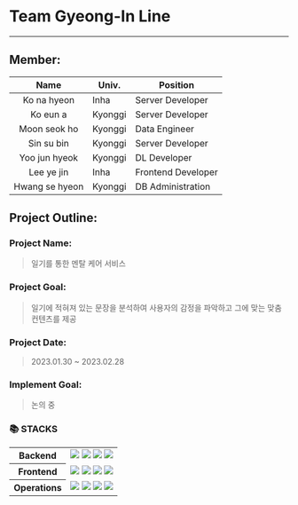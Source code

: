 # Team Gyeong-In Line
----------------------------------------------------------------------------------------
## Member: 
|Name|Univ.|Position|
|:---:|---|---|
|Ko na hyeon|Inha|Server Developer|
|Ko eun a|Kyonggi|Server Developer|
|Moon seok ho|Kyonggi|Data Engineer|
|Sin su bin|Kyonggi|Server Developer|
|Yoo jun hyeok|Kyonggi|DL Developer|
|Lee ye jin|Inha|Frontend Developer|
|Hwang se hyeon|Kyonggi|DB Administration|

## Project Outline:
### Project Name: 
> 일기를 통한 멘탈 케어 서비스
### Project Goal: 
> 일기에 적혀져 있는 문장을 분석하여 사용자의 감정을 파악하고 그에 맞는 맞춤 컨텐츠를 제공
### Project Date:
> 2023.01.30 ~ 2023.02.28
### Implement Goal: 
> 논의 중
### 📚 STACKS
<table>
  <tr>
    <th> Backend </th>
    <td>
      <img src="https://img.shields.io/badge/python-3776AB?style=for-the-badge&logo=python&logoColor=white"> 
      <img src="https://img.shields.io/badge/mysql-4479A1?style=for-the-badge&logo=mysql&logoColor=white">
      <img src="https://img.shields.io/badge/flask-000000?style=for-the-badge&logo=flask&logoColor=white"> 
      <img src="https://img.shields.io/badge/docker-2496ED?style=for-the-badge&logo=docker&logoColor=white">
    </td>
  </tr>
  <tr>
    <th> Frontend </th>
    <td>
      <img src="https://img.shields.io/badge/html5-E34F26?style=for-the-badge&logo=html5&logoColor=white"> 
      <img src="https://img.shields.io/badge/css-1572B6?style=for-the-badge&logo=css3&logoColor=white"> 
      <img src="https://img.shields.io/badge/javascript-F7DF1E?style=for-the-badge&logo=javascript&logoColor=black">
      <img src="https://img.shields.io/badge/react-61DAFB?style=for-the-badge&logo=react&logoColor=black"> 
    </td>
  </tr>
  <tr>
    <th> Operations </th>
    <td>
      <img src="https://img.shields.io/badge/github-181717?style=for-the-badge&logo=github&logoColor=white">
      <img src="https://img.shields.io/badge/git-F05032?style=for-the-badge&logo=git&logoColor=white">
      <img src="https://img.shields.io/badge/jira-0052CC?style=for-the-badge&logo=jira&logoColor=white">
      <img src="https://img.shields.io/badge/discord-5865F2?style=for-the-badge&logo=discord&logoColor=white">
    </td>
  </tr>
</table>

